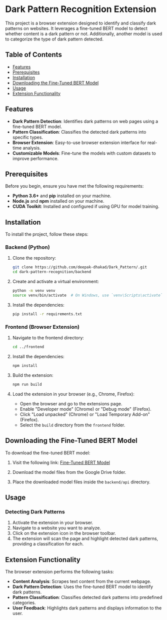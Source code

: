 
# Dark Pattern Recognition Extension

This project is a browser extension designed to identify and classify dark patterns on websites. It leverages a fine-tuned BERT model to detect whether content is a dark pattern or not. Additionally, another model is used to categorize the type of dark pattern detected.

## Table of Contents

- [Features](#features)
- [Prerequisites](#prerequisites)
- [Installation](#installation)
- [Downloading the Fine-Tuned BERT Model](#downloading-the-fine-tuned-bert-model)
- [Usage](#usage)
- [Extension Functionality](#extension-functionality)


## Features

- **Dark Pattern Detection**: Identifies dark patterns on web pages using a fine-tuned BERT model.
- **Pattern Classification**: Classifies the detected dark patterns into specific types.
- **Browser Extension**: Easy-to-use browser extension interface for real-time analysis.
- **Customizable Models**: Fine-tune the models with custom datasets to improve performance.

## Prerequisites

Before you begin, ensure you have met the following requirements:

- **Python 3.6+** and **pip** installed on your machine.
- **Node.js** and **npm** installed on your machine.
- **CUDA Toolkit**: Installed and configured if using GPU for model training.

## Installation

To install the project, follow these steps:

### Backend (Python)

1. Clone the repository:
    ```bash
    git clone https://github.com/deepak-dhakad/Dark_Pattern/.git
    cd dark-pattern-recognition/backend
    ```

2. Create and activate a virtual environment:
    ```bash
    python -m venv venv
    source venv/bin/activate  # On Windows, use `venv\Scripts\activate`
    ```

3. Install the dependencies:
    ```bash
    pip install -r requirements.txt
    ```

### Frontend (Browser Extension)

1. Navigate to the frontend directory:
    ```bash
    cd ../frontend
    ```

2. Install the dependencies:
    ```bash
    npm install
    ```

3. Build the extension:
    ```bash
    npm run build
    ```

4. Load the extension in your browser (e.g., Chrome, Firefox):
    - Open the browser and go to the extensions page.
    - Enable "Developer mode" (Chrome) or "Debug mode" (Firefox).
    - Click "Load unpacked" (Chrome) or "Load Temporary Add-on" (Firefox).
    - Select the `build` directory from the `frontend` folder.

## Downloading the Fine-Tuned BERT Model

To download the fine-tuned BERT model:

1. Visit the following link: [Fine-Tuned BERT Model](https://drive.google.com/drive/folders/1KKfP0-sfA6D-XwqH0mjQOghQA69TLeJw?usp=sharing)

2. Download the model files from the Google Drive folder.

3. Place the downloaded model files inside the `backend/api` directory.



## Usage

### Detecting Dark Patterns

1. Activate the extension in your browser.
2. Navigate to a website you want to analyze.
3. Click on the extension icon in the browser toolbar.
4. The extension will scan the page and highlight detected dark patterns, providing a classification for each.

## Extension Functionality

The browser extension performs the following tasks:

- **Content Analysis**: Scrapes text content from the current webpage.
- **Dark Pattern Detection**: Uses the fine-tuned BERT model to identify dark patterns.
- **Pattern Classification**: Classifies detected dark patterns into predefined categories.
- **User Feedback**: Highlights dark patterns and displays information to the user.
